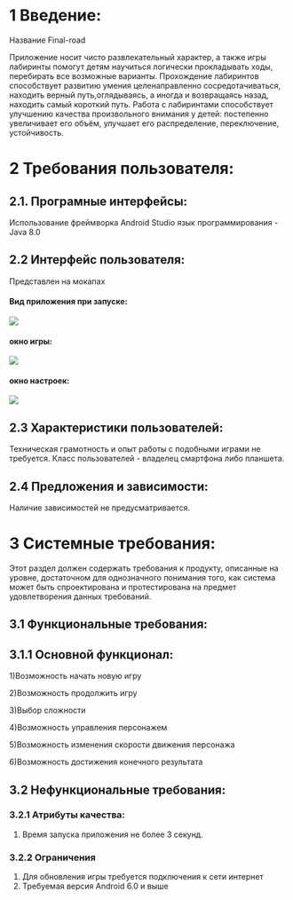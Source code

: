 # 1 Введение:

Название Final-road

Приложение носит чисто развлекательный характер, а также игры лабиринты помогут детям научиться логически прокладывать ходы,
перебирать все возможные варианты. Прохождение лабиринтов способствует развитию умения целенаправленно сосредотачиваться,
находить верный путь,оглядываясь, а иногда и возвращаясь назад, находить самый короткий путь. 
Работа с лабиринтами способствует улучшению качества произвольного внимания у детей: постепенно увеличивает его объём,
улучшает его распределение, переключение, устойчивость.


# 2 Требования пользователя:

## 2.1. Програмные интерфейсы:
Использование фреймворка Android Studio 
язык программирования - Java 8.0
## 2.2 Интерфейс пользователя:

Представлен на мокапах
#### **Вид приложения при запуске:**
![](https://github.com/vasiliy-voronich/projecttritpo/blob/master/mockup/Start.png)
#### **окно игры:**
![](https://github.com/vasiliy-voronich/projecttritpo/blob/master/mockup/Play.png)          
#### окно настроек:
![](https://github.com/vasiliy-voronich/projecttritpo/blob/master/mockup/Setting.png)


## 2.3 Характеристики пользователей:
 
Техническая грамотность и опыт работы с подобными играми не требуется. Класс пользователей - владелец смартфона либо планшета.

## 2.4 Предложения и зависимости:

Наличие зависимостей не предусматривается.

# 3 Системные требования:

Этот раздел должен содержать требования к продукту, описанные на уровне, достаточном для однозначного понимания того, как система может быть спроектирована и протестирована на предмет удовлетворения данных требований.

## 3.1 Функциональные требования:

## 3.1.1 Основной функционал:

1)Возможность начать новую игру

2)Возможность продолжить игру

3)Выбор сложности

4)Возможность управления персонажем

5)Возможность изменения скорости движения персонажа

6)Возможность достижения конечного результата

## 3.2 Нефункциональные требования:

### 3.2.1 Атрибуты качества:

1) Время запуска приложения не более 3 секунд.

### 3.2.2 Ограничения
1) Для обновления игры требуется подключения к сети интернет
2) Требуемая версия Android 6.0  и выше
